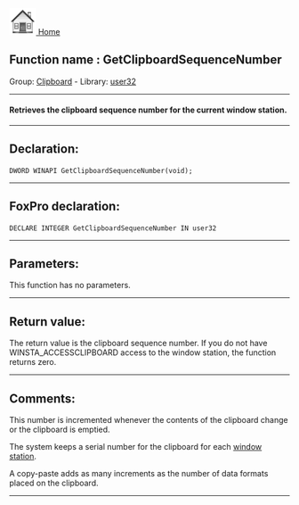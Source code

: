 [<img src="../../images/home.png"> Home ](https://github.com/VFPX/Win32API)  

## Function name : GetClipboardSequenceNumber
Group: [Clipboard](../../functions_group.md#Clipboard)  -  Library: [user32](../../../libraries.md#user32)  
***  


#### Retrieves the clipboard sequence number for the current window station.
***  


## Declaration:
```foxpro  
DWORD WINAPI GetClipboardSequenceNumber(void);  
```  
***  


## FoxPro declaration:
```foxpro  
DECLARE INTEGER GetClipboardSequenceNumber IN user32  
```  
***  


## Parameters:
This function has no parameters.  
***  


## Return value:
The return value is the clipboard sequence number. If you do not have WINSTA_ACCESSCLIPBOARD access to the window station, the function returns zero.  
***  


## Comments:
This number is incremented whenever the contents of the clipboard change or the clipboard is emptied.   
  
The system keeps a serial number for the clipboard for each <a href="https://msdn.microsoft.com/en-us/library/windows/desktop/ms687096(v=vs.85).aspx">window station</a>.   
  
A copy-paste adds as many increments as the number of data formats placed on the clipboard.  
  
***  

